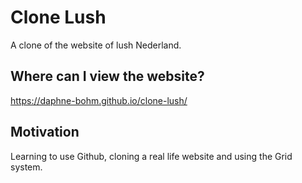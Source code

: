 # Clone Lush

A clone of the website of lush Nederland.

## Where can I view the website?

https://daphne-bohm.github.io/clone-lush/

## Motivation

Learning to use Github, cloning a real life website and using the Grid system.
